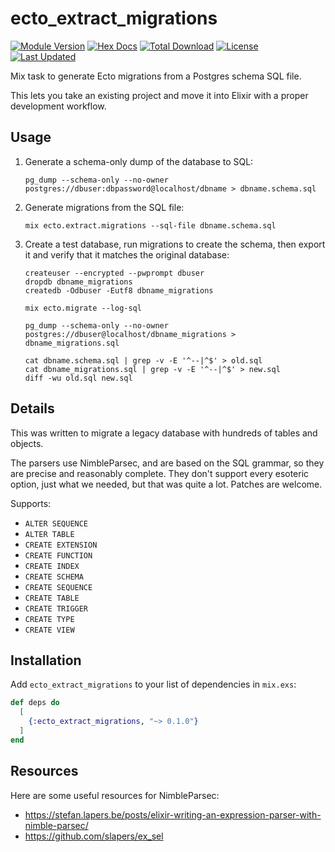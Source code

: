 # ecto_extract_migrations

[![Module Version](https://img.shields.io/hexpm/v/ecto_extract_migrations.svg)](https://hex.pm/packages/ecto_extract_migrations)
[![Hex Docs](https://img.shields.io/badge/hex-docs-lightgreen.svg)](https://hexdocs.pm/ecto_extract_migrations/)
[![Total Download](https://img.shields.io/hexpm/dt/ecto_extract_migrations.svg)](https://hex.pm/packages/ecto_extract_migrations)
[![License](https://img.shields.io/hexpm/l/ecto_extract_migrations.svg)](https://hex.pm/packages/ecto_extract_migrations)
[![Last Updated](https://img.shields.io/github/last-commit/cogini/ecto_extract_migrations.svg)](https://github.com/cogini/ecto_extract_migrations/commits/master)

Mix task to generate Ecto migrations from a Postgres schema SQL file.

This lets you take an existing project and move it into Elixir
with a proper development workflow.

## Usage

1. Generate a schema-only dump of the database to SQL:

   ```shell
   pg_dump --schema-only --no-owner postgres://dbuser:dbpassword@localhost/dbname > dbname.schema.sql
   ```

2. Generate migrations from the SQL file:

   ```shell
   mix ecto.extract.migrations --sql-file dbname.schema.sql
   ```

3. Create a test database, run migrations to create the schema, then
export it and verify that it matches the original database:

   ```shell
   createuser --encrypted --pwprompt dbuser
   dropdb dbname_migrations
   createdb -Odbuser -Eutf8 dbname_migrations

   mix ecto.migrate --log-sql

   pg_dump --schema-only --no-owner postgres://dbuser@localhost/dbname_migrations > dbname_migrations.sql

   cat dbname.schema.sql | grep -v -E '^--|^$' > old.sql
   cat dbname_migrations.sql | grep -v -E '^--|^$' > new.sql
   diff -wu old.sql new.sql
   ```

## Details

This was written to migrate a legacy database with hundreds of tables and
objects.

The parsers use NimbleParsec, and are based on the SQL grammar, so they are
precise and reasonably complete. They don't support every esoteric option, just
what we needed, but that was quite a lot. Patches are welcome.

Supports:

* `ALTER SEQUENCE`
* `ALTER TABLE`
* `CREATE EXTENSION`
* `CREATE FUNCTION`
* `CREATE INDEX`
* `CREATE SCHEMA`
* `CREATE SEQUENCE`
* `CREATE TABLE`
* `CREATE TRIGGER`
* `CREATE TYPE`
* `CREATE VIEW`

## Installation

Add `ecto_extract_migrations` to your list of dependencies in `mix.exs`:

```elixir
def deps do
  [
    {:ecto_extract_migrations, "~> 0.1.0"}
  ]
end
```

## Resources

Here are some useful resources for NimbleParsec:

* https://stefan.lapers.be/posts/elixir-writing-an-expression-parser-with-nimble-parsec/
* https://github.com/slapers/ex_sel

